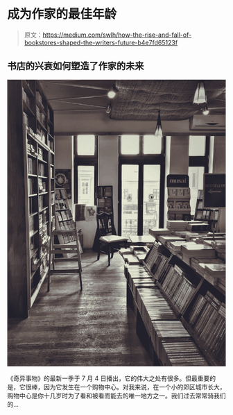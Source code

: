 # 成为作家的最佳年龄

> 原文：<https://medium.com/swlh/how-the-rise-and-fall-of-bookstores-shaped-the-writers-future-b4e7fd65123f>

## 书店的兴衰如何塑造了作家的未来

![](img/0eb61078aa4a41a5432dc4f359f58318.png)

《奇异事物》的最新一季于 7 月 4 日播出，它的伟大之处有很多。但最重要的是，它很棒，因为它发生在一个购物中心。对我来说，在一个小的郊区城市长大，购物中心是你十几岁时为了看和被看而能去的唯一地方之一。我们过去常常骑我们的…